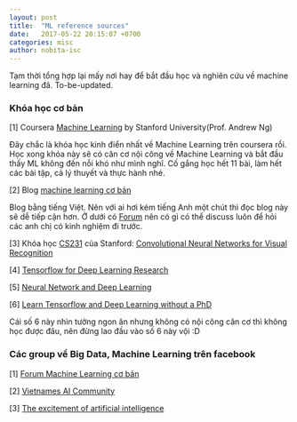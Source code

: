 ```yaml
---
layout: post
title:  "ML reference sources"
date:   2017-05-22 20:15:07 +0700
categories: misc
author: nobita-isc
---
```


Tạm thời tổng hợp lại mấy nơi hay để bắt đầu học và nghiên cứu về machine learning đã. To-be-updated.

### Khóa học cơ bản
[1] Coursera [Machine Learning](https://www.coursera.org/learn/machine-learning/home/welcome)
 by Stanford University(Prof. Andrew Ng)

 Đây chắc là khóa học kinh điển nhất về Machine Learning trên coursera rồi. Học xong khóa này sẽ có căn cơ nội công về Machine Learning và bắt đầu thấy ML không đến nỗi khó như mình nghĩ. Cố gắng học hết 11 bài, làm hết các bài tập, cả lý thuyết và thực hành nhé.

[2] Blog [machine learning cơ bản](http://machinelearningcoban.com)

Blog bằng tiếng Việt. Nên với ai hơi kém tiếng Anh một chút thì đọc blog này sẽ dễ tiếp cận hơn. Ở dưới có [Forum](https://www.facebook.com/groups/257768141347267/) nên có gì có thể discuss luôn để hỏi các anh chị có kinh nghiệm đi trước. 

[3] Khóa học [CS231](http://cs231n.stanford.edu/) của Stanford:
[Convolutional Neural Networks for Visual Recognition](http://cs231n.github.io/)

[4] [Tensorflow for Deep Learning Research](http://web.stanford.edu/class/cs20si/syllabus.html)

[5] [Neural Network and Deep Learning](http://neuralnetworksanddeeplearning.com/)

[6] [Learn Tensorflow and Deep Learning without a PhD](https://cloud.google.com/blog/big-data/2017/01/learn-tensorflow-and-deep-learning-without-a-phd)

Cái số 6 này nhìn tưởng ngon ăn nhưng không có nội công căn cơ thì không học được đâu, nên đừng lao đầu vào số 6 này vội :D

### Các group về Big Data, Machine Learning trên facebook
[1] [Forum Machine Learning cơ bản](https://www.facebook.com/groups/257768141347267/)

[2] [Vietnames AI Community](https://www.facebook.com/groups/1332064783547219/)

[3] [The excitement of artificial intelligence](https://www.facebook.com/groups/exciting.artificial.intelligence/?fref=mentions)
